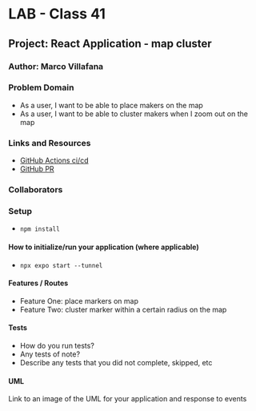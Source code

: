# LAB - Class 41

## Project: React Application - map cluster

### Author: Marco Villafana

### Problem Domain  

+ As a user, I want to be able to place makers on the map
+ As a user, I want to be able to cluster makers when I zoom out on the map 

### Links and Resources

- [GitHub Actions ci/cd](https://github.com/villafanam/401d51-class-41/pull/1) 
- [GitHub PR](https://github.com/villafanam/401d51-class-41/pull/1) 
<!-- - [Code SandBox]
  + [Lab 41]() -->

### Collaborators

### Setup

- `npm install`

#### How to initialize/run your application (where applicable)

- `npx expo start --tunnel`

#### Features / Routes

- Feature One: place markers on map
- Feature Two: cluster marker within a certain radius on the map

#### Tests

- How do you run tests?
- Any tests of note?
- Describe any tests that you did not complete, skipped, etc

#### UML

Link to an image of the UML for your application and response to events
